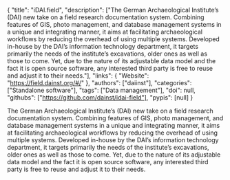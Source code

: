 {
  "title": "iDAI.field",
  "description": ["The German Archaeological Institute’s (DAI) new take on a field research documentation system. Combining features of GIS, photo management, and database management systems in a unique and integrating manner, it aims at facilitating archaeological workflows by reducing the overhead of using multiple systems. Developed in-house by the DAI’s information technology department, it targets primarily the needs of the institute’s excavations, older ones as well as those to come. Yet, due to the nature of its adjustable data model and the fact it is open source software, any interested third party is free to reuse and adjust it to their needs."],
  "links": {
    "Website": "https://field.dainst.org/#/"
  },
  "authors": ["daiinst"],
  "categories": ["Standalone software"],
  "tags": ["Data management"],
  "doi": null,
  "githubs": ["https://github.com/dainst/idai-field"],
  "pypis": [null]
}

<!-- Generated by csv2md.R – do not edit by hand -->

The German Archaeological Institute’s (DAI) new take on a field research documentation system. Combining features of GIS, photo management, and database management systems in a unique and integrating manner, it aims at facilitating archaeological workflows by reducing the overhead of using multiple systems. Developed in-house by the DAI’s information technology department, it targets primarily the needs of the institute’s excavations, older ones as well as those to come. Yet, due to the nature of its adjustable data model and the fact it is open source software, any interested third party is free to reuse and adjust it to their needs.
